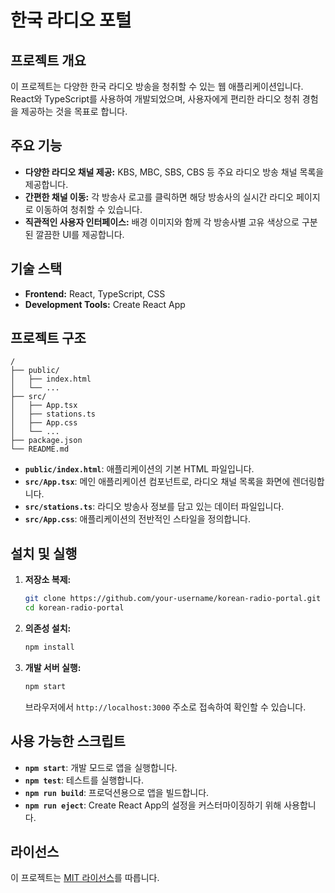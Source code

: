 # 한국 라디오 포털

## 프로젝트 개요

이 프로젝트는 다양한 한국 라디오 방송을 청취할 수 있는 웹 애플리케이션입니다. React와 TypeScript를 사용하여 개발되었으며, 사용자에게 편리한 라디오 청취 경험을 제공하는 것을 목표로 합니다.

## 주요 기능

- **다양한 라디오 채널 제공:** KBS, MBC, SBS, CBS 등 주요 라디오 방송 채널 목록을 제공합니다.
- **간편한 채널 이동:** 각 방송사 로고를 클릭하면 해당 방송사의 실시간 라디오 페이지로 이동하여 청취할 수 있습니다.
- **직관적인 사용자 인터페이스:** 배경 이미지와 함께 각 방송사별 고유 색상으로 구분된 깔끔한 UI를 제공합니다.

## 기술 스택

- **Frontend:** React, TypeScript, CSS
- **Development Tools:** Create React App

## 프로젝트 구조

```
/
├── public/
│   ├── index.html
│   └── ...
├── src/
│   ├── App.tsx
│   ├── stations.ts
│   ├── App.css
│   └── ...
├── package.json
└── README.md
```

- **`public/index.html`**: 애플리케이션의 기본 HTML 파일입니다.
- **`src/App.tsx`**: 메인 애플리케이션 컴포넌트로, 라디오 채널 목록을 화면에 렌더링합니다.
- **`src/stations.ts`**: 라디오 방송사 정보를 담고 있는 데이터 파일입니다.
- **`src/App.css`**: 애플리케이션의 전반적인 스타일을 정의합니다.

## 설치 및 실행

1.  **저장소 복제:**
    ```bash
    git clone https://github.com/your-username/korean-radio-portal.git
    cd korean-radio-portal
    ```

2.  **의존성 설치:**
    ```bash
    npm install
    ```

3.  **개발 서버 실행:**
    ```bash
    npm start
    ```
    브라우저에서 `http://localhost:3000` 주소로 접속하여 확인할 수 있습니다.

## 사용 가능한 스크립트

- **`npm start`**: 개발 모드로 앱을 실행합니다.
- **`npm test`**: 테스트를 실행합니다.
- **`npm run build`**: 프로덕션용으로 앱을 빌드합니다.
- **`npm run eject`**: Create React App의 설정을 커스터마이징하기 위해 사용합니다.

## 라이선스

이 프로젝트는 [MIT 라이선스](LICENSE)를 따릅니다.
